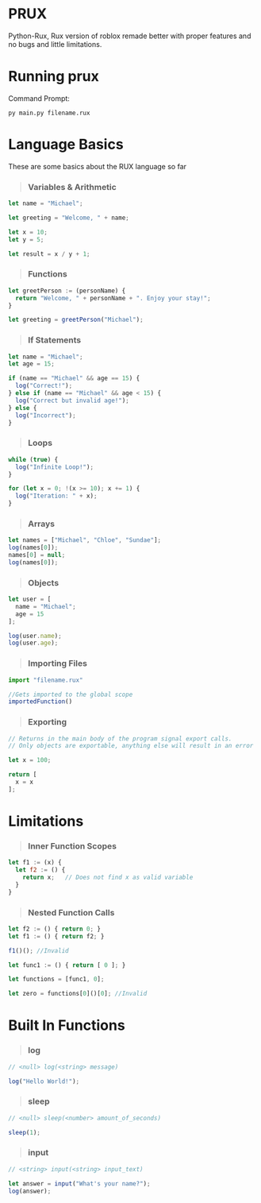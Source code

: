 # PRUX
Python-Rux, Rux version of roblox remade better with proper features and no bugs and little limitations.

# Running prux
Command Prompt:
```
py main.py filename.rux
```


# Language Basics
These are some basics about the RUX language so far

> ### Variables & Arithmetic

```js
let name = "Michael";

let greeting = "Welcome, " + name;

let x = 10;
let y = 5;

let result = x / y + 1;

```

> ### Functions

```js
let greetPerson := (personName) {
  return "Welcome, " + personName + ". Enjoy your stay!";
}

let greeting = greetPerson("Michael");

```

> ### If Statements

```js
let name = "Michael";
let age = 15;

if (name == "Michael" && age == 15) {
  log("Correct!");
} else if (name == "Michael" && age < 15) {
  log("Correct but invalid age!");
} else {
  log("Incorrect");
}
```

> ### Loops

```js
while (true) {
  log("Infinite Loop!");
}

for (let x = 0; !(x >= 10); x += 1) {
  log("Iteration: " + x);
}
```

> ### Arrays

```js
let names = ["Michael", "Chloe", "Sundae"];
log(names[0]);
names[0] = null;
log(names[0]);
```

> ### Objects

```js
let user = [
  name = "Michael";
  age = 15
];

log(user.name);
log(user.age);
```

> ### Importing Files

```js
import "filename.rux"

//Gets imported to the global scope
importedFunction()
```

> ### Exporting

```js
// Returns in the main body of the program signal export calls.
// Only objects are exportable, anything else will result in an error

let x = 100;

return [
  x = x
];

```

# Limitations

> ### Inner Function Scopes
```js
let f1 := (x) {
  let f2 := () {
    return x;   // Does not find x as valid variable
  }
}
```

> ### Nested Function Calls
```js
let f2 := () { return 0; }
let f1 := () { return f2; }

f1()(); //Invalid
```
```js
let func1 := () { return [ 0 ]; }

let functions = [func1, 0];

let zero = functions[0]()[0]; //Invalid
```

# Built In Functions
> ### log
```js
// <null> log(<string> message)

log("Hello World!");
```
> ### sleep
```js
// <null> sleep(<number> amount_of_seconds)

sleep(1);
```
> ### input
```js
// <string> input(<string> input_text)

let answer = input("What's your name?");
log(answer);
```
